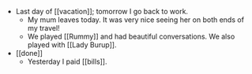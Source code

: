 - Last day of [[vacation]]; tomorrow I go back to work.
  - My mum leaves today. It was very nice seeing her on both ends of my travel!
  - We played [[Rummy]] and had beautiful conversations. We also played with [[Lady Burup]].
- [[done]]
  - Yesterday I paid [[bills]].
